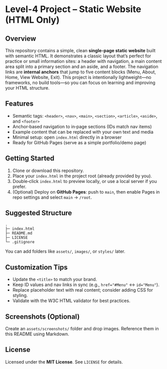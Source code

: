 
# Level-4 Project – Static Website (HTML Only)

## Overview
This repository contains a simple, clean **single‑page static website** built with semantic HTML. It demonstrates a classic layout that’s perfect for practice or small information sites: a header with navigation, a main content area split into a primary section and an aside, and a footer. The navigation links are **internal anchors** that jump to five content blocks (Menu, About, Home, View Website, Exit). This project is intentionally lightweight—no frameworks, no build tools—so you can focus on learning and improving your HTML structure.

## Features
- Semantic tags: `<header>`, `<nav>`, `<main>`, `<section>`, `<article>`, `<aside>`, and `<footer>`
- Anchor‑based navigation to in‑page sections (IDs match nav items)
- Example content that can be replaced with your own text and media
- Minimal setup: open `index.html` directly in a browser
- Ready for GitHub Pages (serve as a simple portfolio/demo page)

## Getting Started
1. Clone or download this repository.
2. Place your `index.html` in the project root (already provided by you).
3. Double‑click `index.html` to preview locally, or use a local server if you prefer.
4. (Optional) Deploy on **GitHub Pages**: push to `main`, then enable Pages in repo settings and select `main` → `/root`.

## Suggested Structure
```
.
├─ index.html
├─ README.md
├─ LICENSE
└─ .gitignore
```
You can add folders like `assets/`, `images/`, or `styles/` later.

## Customization Tips
- Update the `<title>` to match your brand.
- Keep ID values and nav links in sync (e.g., `href="#Menu"` ↔ `id="Menu"`).
- Replace placeholder text with real content; consider adding CSS for styling.
- Validate with the W3C HTML validator for best practices.

## Screenshots (Optional)
Create an `assets/screenshots/` folder and drop images. Reference them in this README using Markdown.

## License
Licensed under the **MIT License**. See `LICENSE` for details.
